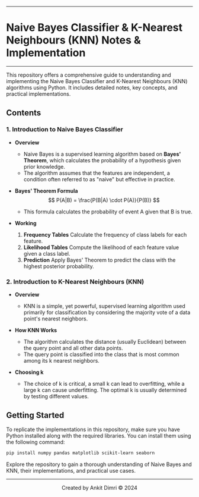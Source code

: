 #
---
# **Naive Bayes Classifier & K-Nearest Neighbours (KNN) Notes & Implementation**
---

This repository offers a comprehensive guide to understanding and implementing the Naive Bayes Classifier and K-Nearest Neighbours (KNN) algorithms using Python. It includes detailed notes, key concepts, and practical implementations.

## **Contents**

### **1. Introduction to Naive Bayes Classifier**
- **Overview**
  - Naive Bayes is a supervised learning algorithm based on **Bayes' Theorem**, which calculates the probability of a hypothesis given prior knowledge.
  - The algorithm assumes that the features are independent, a condition often referred to as "naive" but effective in practice.

- **Bayes' Theorem Formula**
  $$
  P(A|B) = \frac{P(B|A) \cdot P(A)}{P(B)}
  $$
  - This formula calculates the probability of event A given that B is true.

- **Working**
  1. **Frequency Tables** Calculate the frequency of class labels for each feature.
  2. **Likelihood Tables** Compute the likelihood of each feature value given a class label.
  3. **Prediction** Apply Bayes' Theorem to predict the class with the highest posterior probability.

### **2. Introduction to K-Nearest Neighbours (KNN)**
- **Overview**
  - KNN is a simple, yet powerful, supervised learning algorithm used primarily for classification by considering the majority vote of a data point's nearest neighbors.

- **How KNN Works**
  - The algorithm calculates the distance (usually Euclidean) between the query point and all other data points.
  - The query point is classified into the class that is most common among its k nearest neighbors.

- **Choosing k**
  - The choice of k is critical, a small k can lead to overfitting, while a large k can cause underfitting. The optimal k is usually determined by testing different values.

## **Getting Started**
To replicate the implementations in this repository, make sure you have Python installed along with the required libraries. You can install them using the following command:

```bash
pip install numpy pandas matplotlib scikit-learn seaborn
```

Explore the repository to gain a thorough understanding of Naive Bayes and KNN, their implementations, and practical use cases.

---

<div align="center">
    Created by Ankit Dimri  
    © 2024
</div>
